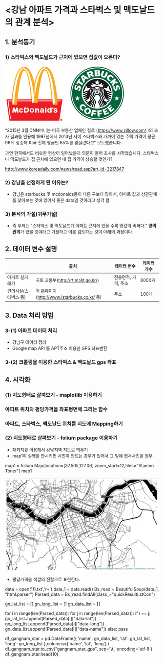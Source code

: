 
# <강남 아파트 가격과 스타벅스 및 맥도날드의 관계 분석> 

## 1. 분석동기 
### 1) 스타벅스와 맥도날드가 근처에 있으면 집값이 오른다? 
![starmc](https://github.com/gogoj5896/1_teamproject/blob/master/starmc.jpg?raw=true)

“2015년 3월 CNN머니는  미국 부동산 업체인 질로 (https://www.zillow.com/ )의 조사 결과를 인용해 1997년에서 2013년 사이 스타벅스와 가까이 있는 주택 가격이 평균 96% 상승해 미국 전체 평균인 65%를 앞질렀다고” 보도했습니다. 

 과연 한국에서도 비슷한 현상이 일어났을까 의문이 들어 조사를 시작했습니다.  스타벅스나 맥도날드가 집 근처에 있으면 내 집 가격이 상승할 것인가? 
 
http://www.koreadaily.com/news/read.asp?art_id=3217847


### 2) 강남을 선정하게 된 이유는?
- 강남은 starbucks 및 mcdonalds등이 다른 구보다 많아서,  아파트 값과 상관관계를 찾아보는 것에 있어서 좋은 data일 것이라고 생각 함 

### 3) 분석의 가설(귀무가설)
 -  즉 우리는 "스타벅스 및 맥도날드가 아파트 근처에 있을 수록 땅값이 비싸다."   **양의 관계**가 있을 것이라고 가정하고 이를 검토하는 것이 아래의 과정이다.

##  2. 데이터 변수 설명 

|  | 출처 |  데이터 변수  | 데이터 개수 |
|-----------------------|----------------------------------------------|----------------------|-------------|
| 아파트 실거래가 | 국토 교통부(http://rt.molit.go.kr/) | 전용면적, 가격, 주소 | 6000개 |
| 편의시설(스타벅스 등) | 각 홈페이지(http://www.istarbucks.co.kr/ 등) | 주소 | 100개 |


## 3. Data 처리 방법 

### 3-(1) 아파트 데이터 처리 
* 강남구 데이터 정리
* Google map API 를 APT주소 이용한 GPS 좌표변환

### 3-(2) 크롤링을 이용한 스타벅스 & 맥도날드 gps 좌표



## 4. 시각화 

### (1) 지도형태로 살펴보기 - maplotlib 이용하기

### 아파트 위치와 평당가격을 좌표평면에 그리는 함수
###  아파트, 스타벅스, 맥도날드 위치를 지도에 Mapping하기


### (2) 지도형태로 살펴보기 - folium package 이용하기


- 패키지를 이용해서 강남지역 지도로 띄우기
- map1이 실행을 안시키면 사진이 안뜨는 경우가 있어서 그 밑에 캡쳐사진을 첨부

map1 = folium.Map(location=[37.505,127.06],zoom_start=12,tiles="Stamen Toner")
map1

![gangnam](https://github.com/gogoj5896/1_teamproject/blob/master/gangnam_1.png?raw=true)<br />

- 평당가격을 색깔의 진함으로 표현한다.

data = open('11.txt','r+')
data_1 = data.read()
Bs_read = BeautifulSoup(data_1, "html.parser")
Parsed_data = Bs_read.findAll(class_="quickResultLstCon")

gn_lat_list = []
gn_long_list = []
gn_data_list = []

for i in range(len(Parsed_data)):
    for j in range(len(Parsed_data)):
        if i == j:
            gn_lat_list.append(Parsed_data[i]["data-lat"])
            gn_long_list.append(Parsed_data[j]["data-long"])
            gn_data_list.append(Parsed_data[i]["data-name"])
        else:
            pass

df_gangnam_star = pd.DataFrame({
        'name': gn_data_list,
        'lat': gn_lat_list,
        'long': gn_long_list
    },columns=['name', 'lat', 'long']
)
df_gangnam_star.to_csv("gangnam_star_gps", sep='\t', encoding='utf-8')
df_gangnam_star.head(10)

